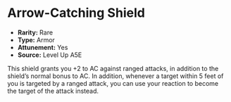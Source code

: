
# Arrow-Catching Shield

* **Rarity:** Rare
* **Type:** Armor
* **Attunement:** Yes
* **Source:** Level Up A5E


This shield grants you +2 to AC against ranged attacks, in addition to the shield’s normal bonus to AC. In addition, whenever a target within 5 feet of you is targeted by a ranged attack, you can use your reaction to become the target of the attack instead.
